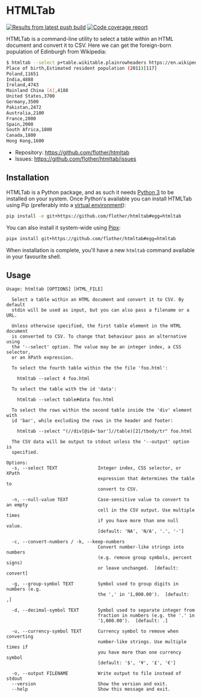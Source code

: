 # HTMLTab

[![Results from latest push build](https://github.com/flother/htmltab/actions/workflows/run_tests.yml/badge.svg)](https://github.com/flother/htmltab/actions)
[![Code coverage report](https://codecov.io/gh/flother/htmltab/branch/master/graph/badge.svg)](https://codecov.io/gh/flother/htmltab)

HTMLTab is a command-line utility to select a table within an HTML document and convert it to CSV. Here we can get the foreign-born population of Edinburgh from Wikipedia:

```sh
$ htmltab --select p+table.wikitable.plainrowheaders https://en.wikipedia.org/wiki/Edinburgh
Place of birth,Estimated resident population (2011)[117]
Poland,11651
India,4888
Ireland,4743
Mainland China [A],4188
United States,3700
Germany,3500
Pakistan,2472
Australia,2100
France,2000
Spain,2000
South Africa,1800
Canada,1800
Hong Kong,1600
```

* Repository: <https://github.com/flother/htmltab>
* Issues: <https://github.com/flother/htmltab/issues>

## Installation

HTMLTab is a Python package, and as such it needs [Python 3] to be installed on your system. Once Python's available you can install HTMLTab using Pip (preferably into a [virtual environment]):

```sh
pip install -e git+https://github.com/flother/htmltab#egg=htmltab
```

You can also install it system-wide using [Pipx]:

```sh
pipx install git+https://github.com/flother/htmltab#egg=htmltab
```

When installation is complete, you'll have a new `htmltab` command available in your favourite shell.

## Usage

```text
Usage: htmltab [OPTIONS] [HTML_FILE]

  Select a table within an HTML document and convert it to CSV. By default
  stdin will be used as input, but you can also pass a filename or a URL.

  Unless otherwise specified, the first table element in the HTML document
  is converted to CSV. To change that behaviour pass an alternative using
  the '--select' option. The value may be an integer index, a CSS selector,
  or an XPath expression.

  To select the fourth table within the the file 'foo.html':

    htmltab --select 4 foo.html

  To select the table with the id 'data':

    htmltab --select table#data foo.html

  To select the rows within the second table inside the 'div' element with
  id 'bar', while excluding the rows in the header and footer:

    htmltab --select "(//div[@id='bar']//table)[2]/tbody/tr" foo.html

  The CSV data will be output to stdout unless the '--output' option is
  specified.

Options:
  -s, --select TEXT               Integer index, CSS selector, or XPath
                                  expression that determines the table to
                                  convert to CSV.

  -n, --null-value TEXT           Case-sensitive value to convert to an empty
                                  cell in the CSV output. Use multiple times
                                  if you have more than one null value.
                                  [default: 'NA', 'N/A', '.', '-']

  -c, --convert-numbers / -k, --keep-numbers
                                  Convert number-like strings into numbers
                                  (e.g. remove group symbols, percent signs)
                                  or leave unchanged.  [default: convert]

  -g, --group-symbol TEXT         Symbol used to group digits in numbers (e.g.
                                  the ',' in '1,000.00').  [default: ,]

  -d, --decimal-symbol TEXT       Symbol used to separate integer from
                                  fraction in numbers (e.g. the '.' in
                                  '1,000.00').  [default: .]

  -u, --currency-symbol TEXT      Currency symbol to remove when converting
                                  number-like strings. Use multiple times if
                                  you have more than one currency symbol
                                  [default: '$', '¥', '£', '€']

  -o, --output FILENAME           Write output to file instead of stdout
  --version                       Show the version and exit.
  --help                          Show this message and exit.
```

[Python 3]: https://docs.python.org/3/
[virtual environment]: https://realpython.com/python-virtual-environments-a-primer/
[Pipx]: https://pipxproject.github.io/pipx/
